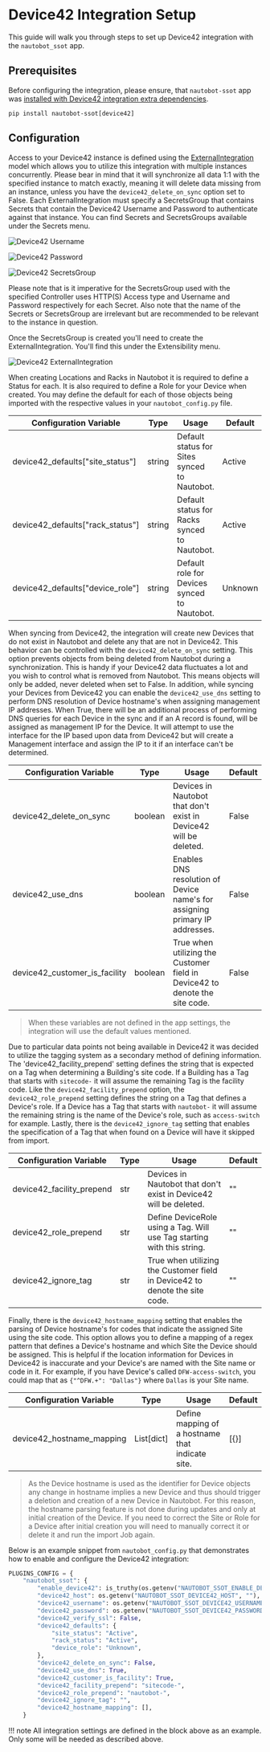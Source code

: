 # Device42 Integration Setup

This guide will walk you through steps to set up Device42 integration with the `nautobot_ssot` app.

## Prerequisites

Before configuring the integration, please ensure, that `nautobot-ssot` app was [installed with Device42 integration extra dependencies](../install.md#install-guide).

```shell
pip install nautobot-ssot[device42]
```

## Configuration

Access to your Device42 instance is defined using the [ExternalIntegration](https://docs.nautobot.com/projects/core/en/stable/user-guide/platform-functionality/externalintegration/) model which allows you to utilize this integration with multiple instances concurrently. Please bear in mind that it will synchronize all data 1:1 with the specified instance to match exactly, meaning it will delete data missing from an instance, unless you have the `device42_delete_on_sync` option set to False.  Each ExternalIntegration must specify a SecretsGroup that contains Secrets that contain the Device42 Username and Password to authenticate against that instance. You can find Secrets and SecretsGroups available under the Secrets menu.

![Device42 Username](../../images/device42_username.png)

![Device42 Password](../../images/device42_password.png)

![Device42 SecretsGroup](../../images/device42_secretsgroup.png)

Please note that is it imperative for the SecretsGroup used with the specified Controller uses HTTP(S) Access type and Username and Password respectively for each Secret. Also note that the name of the Secrets or SecretsGroup are irrelevant but are recommended to be relevant to the instance in question.

Once the SecretsGroup is created you'll need to create the ExternalIntegration. You'll find this under the Extensibility menu.

![Device42 ExternalIntegration](../../images/device42_externalintegration.png)

When creating Locations and Racks in Nautobot it is required to define a Status for each. It is also required to define a Role for your Device when created. You may define the default for each of those objects being imported with the respective values in your `nautobot_config.py` file.

| Configuration Variable                              | Type   | Usage                                                      | Default              |
| --------------------------------------------------- | ------ | ---------------------------------------------------------- | -------------------- |
| device42_defaults["site_status"]                    | string | Default status for Sites synced to Nautobot.               | Active               |
| device42_defaults["rack_status"]                    | string | Default status for Racks synced to Nautobot.               | Active               |
| device42_defaults["device_role"]                    | string | Default role for Devices synced to Nautobot.               | Unknown              |

When syncing from Device42, the integration will create new Devices that do not exist in Nautobot and delete any that are not in Device42. This behavior can be controlled with the `device42_delete_on_sync` setting. This option prevents objects from being deleted from Nautobot during a synchronization. This is handy if your Device42 data fluctuates a lot and you wish to control what is removed from Nautobot. This means objects will only be added, never deleted when set to False. In addition, while syncing your Devices from Device42 you can enable the `device42_use_dns` setting to perform DNS resolution of Device hostname's when assigning management IP addresses. When True, there will be an additional process of performing DNS queries for each Device in the sync and if an A record is found, will be assigned as management IP for the Device. It will attempt to use the interface for the IP based upon data from Device42 but will create a Management interface and assign the IP to it if an interface can't be determined.

| Configuration Variable                              | Type    | Usage                                                                        | Default              |
| --------------------------------------------------- | ------- | ---------------------------------------------------------------------------- | -------------------- |
| device42_delete_on_sync                             | boolean | Devices in Nautobot that don't exist in Device42 will be deleted.            | False                |
| device42_use_dns                                    | boolean | Enables DNS resolution of Device name's for assigning primary IP addresses.  | False                |
| device42_customer_is_facility                       | boolean | True when  utilizing the Customer field in Device42 to denote the site code. | False                |

> When these variables are not defined in the app settings, the integration will use the default values mentioned.

Due to particular data points not being available in Device42 it was decided to utilize the tagging system as a secondary method of defining information. The 'device42_facility_prepend' setting defines the string that is expected on a Tag when determining a Building's site code. If a Building has a Tag that starts with `sitecode-` it will assume the remaining Tag is the facility code. Like the `device42_facility_prepend` option, the `device42_role_prepend` setting defines the string on a Tag that defines a Device's role. If a Device has a Tag that starts with `nautobot-` it will assume the remaining string is the name of the Device's role, such as `access-switch` for example. Lastly, there is the `device42_ignore_tag` setting that enables the specification of a Tag that when found on a Device will have it skipped from import.

| Configuration Variable                              | Type    | Usage                                                                        | Default              |
| --------------------------------------------------- | ------- | ---------------------------------------------------------------------------- | -------------------- |
| device42_facility_prepend                           | str     | Devices in Nautobot that don't exist in Device42 will be deleted.            | ""                   |
| device42_role_prepend                               | str     | Define DeviceRole using a Tag. Will use Tag starting with this string.       | ""                   |
| device42_ignore_tag                                 | str     | True when  utilizing the Customer field in Device42 to denote the site code. | ""                   |

Finally, there is the `device42_hostname_mapping` setting that enables the parsing of Device hostname's for codes that indicate the assigned Site using the site code. This option allows you to define a mapping of a regex pattern that defines a Device's hostname and which Site the Device should be assigned. This is helpful if the location information for Devices in Device42 is inaccurate and your Device's are named with the Site name or code in it. For example, if you have Device's called `DFW-access-switch`, you could map that as `{"^DFW.+": "Dallas"}` where `Dallas` is your Site name.

| Configuration Variable     | Type        | Usage                                                      | Default |
| -------------------------- | ----------- | ---------------------------------------------------------- | ------- |
| device42_hostname_mapping  | List[dict]  | Define mapping of a hostname that indicate site.           | [{}]    |

> As the Device hostname is used as the identifier for Device objects any change in hostname implies a new Device and thus should trigger a deletion and creation of a new Device in Nautobot. For this reason, the hostname parsing feature is not done during updates and only at initial creation of the Device. If you need to correct the Site or Role for a Device after initial creation you will need to manually correct it or delete it and run the import Job again.

Below is an example snippet from `nautobot_config.py` that demonstrates how to enable and configure the Device42 integration:

```python
PLUGINS_CONFIG = {
    "nautobot_ssot": {
        "enable_device42": is_truthy(os.getenv("NAUTOBOT_SSOT_ENABLE_DEVICE42")),
        "device42_host": os.getenv("NAUTOBOT_SSOT_DEVICE42_HOST", ""),
        "device42_username": os.getenv("NAUTOBOT_SSOT_DEVICE42_USERNAME", ""),
        "device42_password": os.getenv("NAUTOBOT_SSOT_DEVICE42_PASSWORD", ""),
        "device42_verify_ssl": False,
        "device42_defaults": {
            "site_status": "Active",
            "rack_status": "Active",
            "device_role": "Unknown",
        },
        "device42_delete_on_sync": False,
        "device42_use_dns": True,
        "device42_customer_is_facility": True,
        "device42_facility_prepend": "sitecode-",
        "device42_role_prepend": "nautobot-",
        "device42_ignore_tag": "",
        "device42_hostname_mapping": [],
    }
```

!!! note
    All integration settings are defined in the block above as an example. Only some will be needed as described above.
